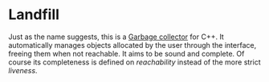 # Landfill

Just as the name suggests, this is a [Garbage collector](https://en.wikipedia.org/wiki/Garbage_collection_(computer_science)) for C++. It automatically manages objects allocated by the user through the interface, freeing them when not reachable. It aims to be sound and complete. Of course its completeness is defined on *reachability* instead of the more strict *liveness*.
